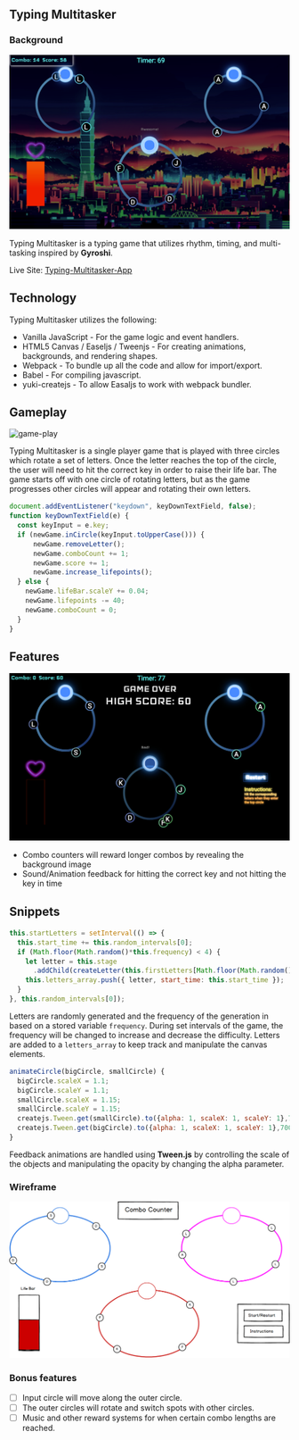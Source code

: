 ## Typing Multitasker

### Background

![screen-page](docs/typing_multitasking.png)

Typing Multitasker is a typing game that utilizes rhythm, timing, and multi-tasking inspired by  **Gyroshi**.

Live Site: [Typing-Multitasker-App](www.slouch-app.com)


## Technology

Typing Multitasker utilizes the following:

- Vanilla JavaScript - For the game logic and event handlers.
- HTML5 Canvas / Easeljs / Tweenjs - For creating animations, backgrounds, and rendering shapes.
- Webpack - To bundle up all the code and allow for import/export.
- Babel - For compiling javascript.
- yuki-createjs - To allow Easaljs to work with webpack bundler.

## Gameplay

![game-play](http://res.cloudinary.com/djrgebhxz/image/upload/v1496370380/547d2b366730d5c86136e46007c1cb6f_brqtup.gif)

Typing Multitasker is a single player game that is played with three circles which rotate a set of letters. Once the letter reaches the top of the circle, the user will need to hit the correct key in order to raise their life bar. The game starts off with one circle of rotating letters, but as the game progresses other circles will  appear and rotating their own letters.

```javascript
document.addEventListener("keydown", keyDownTextField, false);
function keyDownTextField(e) {
  const keyInput = e.key;
  if (newGame.inCircle(keyInput.toUpperCase())) {
      newGame.removeLetter();
      newGame.comboCount += 1;
      newGame.score += 1;
      newGame.increase_lifepoints();
  } else {
    newGame.lifeBar.scaleY += 0.04;
    newGame.lifepoints -= 40;
    newGame.comboCount = 0;
  }
}

```

## Features

![end-game](docs/end_game.png)
- Combo counters will reward longer combos by revealing the background image
- Sound/Animation feedback for hitting the correct key and not hitting the key in time

## Snippets

```javascript
this.startLetters = setInterval(() => {
  this.start_time += this.random_intervals[0];
  if (Math.floor(Math.random()*this.frequency) < 4) {
    let letter = this.stage
      .addChild(createLetter(this.firstLetters[Math.floor(Math.random()*4)] ));
    this.letters_array.push({ letter, start_time: this.start_time });
  }
}, this.random_intervals[0]);
```
Letters are randomly generated and the frequency of the generation in based on a stored variable `frequency`. During set intervals of the game, the frequency will be changed to increase and decrease the difficulty. Letters are added to a `letters_array` to keep track and manipulate the canvas elements.

```javascript
animateCircle(bigCircle, smallCircle) {
  bigCircle.scaleX = 1.1;
  bigCircle.scaleY = 1.1;
  smallCircle.scaleX = 1.15;
  smallCircle.scaleY = 1.15;
  createjs.Tween.get(smallCircle).to({alpha: 1, scaleX: 1, scaleY: 1},700);
  createjs.Tween.get(bigCircle).to({alpha: 1, scaleX: 1, scaleY: 1},700);
}
```
Feedback animations are handled using **Tween.js** by controlling the scale of the objects and manipulating the opacity by changing the alpha parameter.

### Wireframe

![wireframes](docs/wireframe.png)

### Bonus features

- [ ] Input circle will move along the outer circle.
- [ ] The outer circles will rotate and switch spots with other circles.
- [ ] Music and other reward systems for when certain combo lengths are reached.
